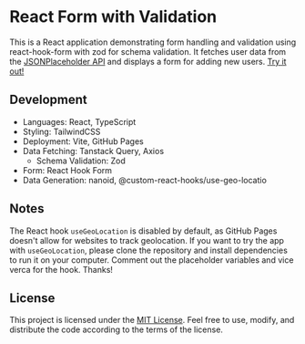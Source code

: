 # React Form with Validation

This is a React application demonstrating form handling and validation using react-hook-form with zod for schema validation. It fetches user data from the [JSONPlaceholder API](https://jsonplaceholder.typicode.com/users) and displays a form for adding new users. [Try it out!](https://vempr.github.io/rhf-zod/)

## Development
- Languages: React, TypeScript
- Styling: TailwindCSS
- Deployment: Vite, GitHub Pages
- Data Fetching: Tanstack Query, Axios
  - Schema Validation: Zod
- Form: React Hook Form
- Data Generation: nanoid, @custom-react-hooks/use-geo-locatio

## Notes
The React hook `useGeoLocation` is disabled by default, as GitHub Pages doesn't allow for websites to track geolocation. If you want to try the app with `useGeoLocation`, please clone the repository and install dependencies to run it on your computer. Comment out the placeholder variables and vice verca for the hook. Thanks!

## License

This project is licensed under the [MIT License](https://opensource.org/license/mit). Feel free to use, modify, and distribute the code according to the terms of the license.
